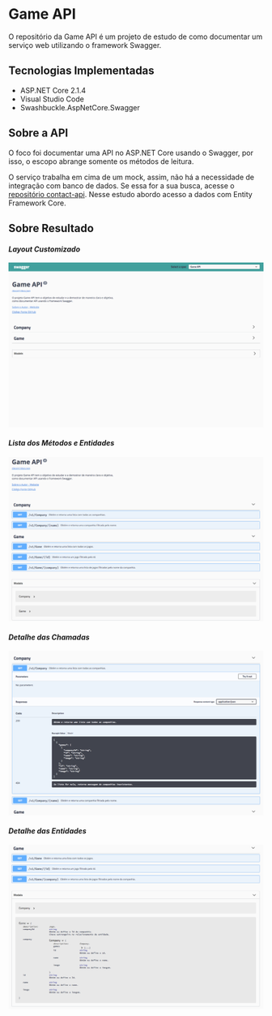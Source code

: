 # Game API
O repositório da Game API é um projeto de estudo de como documentar um serviço web utilizando o framework Swagger.

## Tecnologias Implementadas
* ASP.NET Core 2.1.4
* Visual Studio Code
* Swashbuckle.AspNetCore.Swagger

## Sobre a API
O foco foi documentar uma API no ASP.NET Core usando o Swagger, por isso, o escopo abrange somente os métodos de leitura.

O serviço trabalha em cima de um mock, assim, não há a necessidade de integração com banco de dados. Se essa for a sua busca, acesse o [repositório contact-api](../../../contact-api). Nesse estudo abordo acesso a dados com Entity Framework Core.

## Sobre Resultado

#### *Layout Customizado* ####
![](wwwroot/images/game-api-screenshot-1.png)

#### *Lista dos Métodos e Entidades* ####
![](wwwroot/images/game-api-screenshot-2.png)

#### *Detalhe das Chamadas* ####
![](wwwroot/images/game-api-screenshot-3.png)

#### *Detalhe das Entidades* ####
![](wwwroot/images/game-api-screenshot-4.png)
